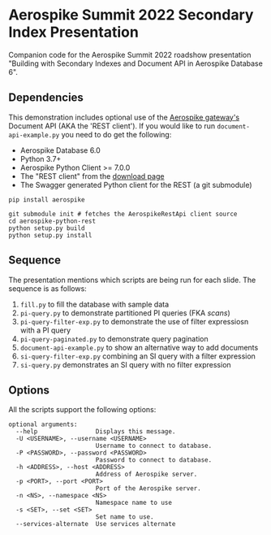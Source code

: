 # Aerospike Summit 2022 Secondary Index Presentation
Companion code for the Aerospike Summit 2022 roadshow presentation "Building with Secondary Indexes and Document API in Aerospike Database 6".

## Dependencies
This demonstration includes optional use of the [Aerospike gateway's](https://github.com/aerospike/aerospike-client-rest)
Document API (AKA the 'REST client'). If you would like to run
`document-api-example.py` you need to do get the following:

 - Aerospike Database 6.0
 - Python 3.7+
 - Aerospike Python Client >= 7.0.0
 - The "REST client" from the [download page](https://aerospike.com/download/#clients)
 - The Swagger generated Python client for the REST (a git submodule)

```
pip install aerospike

git submodule init # fetches the AerospikeRestApi client source
cd aerospike-python-rest
python setup.py build
python setup.py install
```

## Sequence
The presentation mentions which scripts are being run for each slide. The
sequence is as follows:

 1. `fill.py` to fill the database with sample data
 2. `pi-query.py` to demonstrate partitioned PI queries (FKA _scans_)
 3. `pi-query-filter-exp.py` to demonstrate the use of filter expressiosn with a PI query
 4. `pi-query-paginated.py` to demonstrate query pagination
 5. `document-api-example.py` to show an alternative way to add documents
 5. `si-query-filter-exp.py` combining an SI query with a filter expression
 6. `si-query.py` demonstrates an SI query with no filter expression

## Options
All the scripts support the following options:

```
optional arguments:
  --help                Displays this message.
  -U <USERNAME>, --username <USERNAME>
                        Username to connect to database.
  -P <PASSWORD>, --password <PASSWORD>
                        Password to connect to database.
  -h <ADDRESS>, --host <ADDRESS>
                        Address of Aerospike server.
  -p <PORT>, --port <PORT>
                        Port of the Aerospike server.
  -n <NS>, --namespace <NS>
                        Namespace name to use
  -s <SET>, --set <SET>
                        Set name to use.
  --services-alternate  Use services alternate
```

